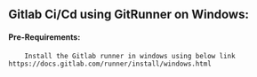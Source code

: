## Gitlab Ci/Cd using GitRunner on Windows:

#### Pre-Requirements:

        Install the Gitlab runner in windows using below link https://docs.gitlab.com/runner/install/windows.html
    
